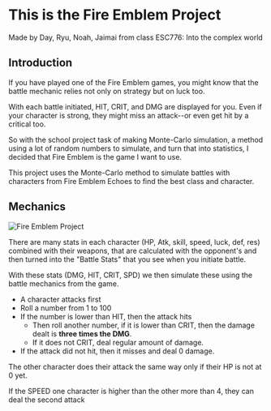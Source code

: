# This is the Fire Emblem Project
Made by Day, Ryu, Noah, Jaimai from class ESC776: Into the complex world

## Introduction
If you have played one of the Fire Emblem games, you might know that the battle mechanic relies not only on strategy but on luck too.

With each battle initiated, HIT, CRIT, and DMG are displayed for you. Even if your character is strong, they might miss an attack--or even get hit by a critical too.

So with the school project task of making Monte-Carlo simulation, a method using a lot of random numbers to simulate, and turn that into statistics, I decided that Fire Emblem is the game I want to use.

This project uses the Monte-Carlo method to simulate battles with characters from Fire Emblem Echoes to find the best class and character.

## Mechanics
![Fire Emblem Project](https://github.com/user-attachments/assets/67c7a00f-cd32-4268-b1c6-6845e735c3e1)

There are many stats in each character (HP, Atk, skill, speed, luck, def, res) combined with their weapons, that are calculated with the opponent's and then turned into the "Battle Stats" that you see when you initiate battle.

With these stats (DMG, HIT, CRIT, SPD) we then simulate these using the battle mechanics from the game.
- A character attacks first
- Roll a number from 1 to 100
- If the number is lower than HIT, then the attack hits
  - Then roll another number, if it is lower than CRIT, then the damage dealt is **three times the DMG**.
  - If it does not CRIT, deal regular amount of damage.
- If the attack did not hit, then it misses and deal 0 damage.

The other character does their attack the same way only if their HP is not at 0 yet.

If the SPEED one character is higher than the other more than 4, they can deal the second attack
